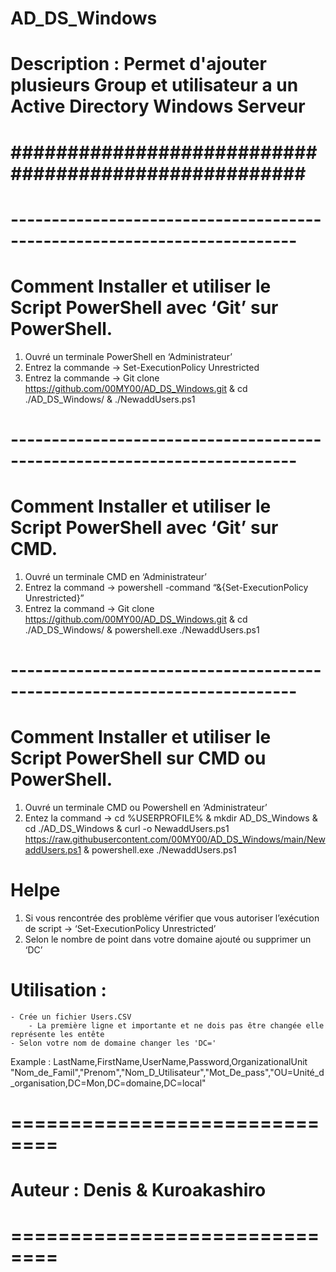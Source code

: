 # AD_DS_Windows
# Description : Permet d'ajouter plusieurs Group et utilisateur a un Active Directory Windows Serveur 
# ##################################################### #
# -------------------------------------------------------------------------
# Comment Installer et utiliser le Script PowerShell avec ‘Git’ sur PowerShell.
1)	Ouvré un terminale PowerShell en ‘Administrateur’
2)	Entrez la commande -> Set-ExecutionPolicy Unrestricted
3)	Entrez la commande -> Git clone  https://github.com/00MY00/AD_DS_Windows.git & cd ./AD_DS_Windows/ & ./NewaddUsers.ps1
# -------------------------------------------------------------------------
# Comment Installer et utiliser le Script PowerShell avec ‘Git’ sur CMD.
1)	Ouvré un terminale CMD en ‘Administrateur’
2)	Entrez la command -> powershell -command “&{Set-ExecutionPolicy Unrestricted}”
3)	Entrez la command -> Git clone  https://github.com/00MY00/AD_DS_Windows.git & cd ./AD_DS_Windows/ & powershell.exe ./NewaddUsers.ps1
# -------------------------------------------------------------------------
# Comment Installer et utiliser le Script PowerShell sur CMD ou PowerShell.
1)	Ouvré un terminale CMD ou Powershell en ‘Administrateur’
2)	Entez la command -> cd %USERPROFILE% & mkdir AD_DS_Windows & cd ./AD_DS_Windows & curl -o NewaddUsers.ps1 https://raw.githubusercontent.com/00MY00/AD_DS_Windows/main/NewaddUsers.ps1 & powershell.exe ./NewaddUsers.ps1

# Helpe
1)  Si vous rencontrée des problème vérifier que vous autoriser l’exécution de script -> ‘Set-ExecutionPolicy Unrestricted’
2)  Selon le nombre de point dans votre domaine ajouté ou supprimer un ‘DC’


# Utilisation : 
    - Crée un fichier Users.CSV 
		- La première ligne et importante et ne dois pas être changée elle représente les entête 
    - Selon votre nom de domaine changer les 'DC='

Example : 
    LastName,FirstName,UserName,Password,OrganizationalUnit
    "Nom_de_Famil","Prenom","Nom_D_Utilisateur","Mot_De_pass","OU=Unité_d_organisation,DC=Mon,DC=domaine,DC=local"

# ============================== #
# Auteur : Denis & Kuroakashiro  #
# ============================== #
